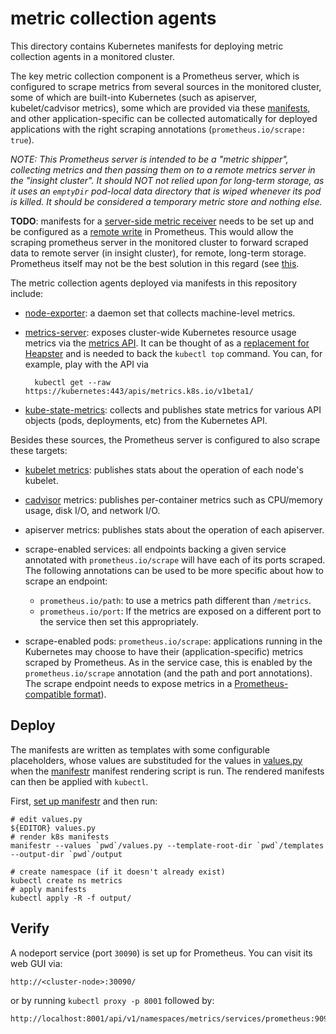 # metric collection agents
This directory contains Kubernetes manifests for deploying metric collection
agents in a monitored cluster.

The key metric collection component is a Prometheus server, which is configured
to scrape metrics from several sources in the monitored cluster, some of which
are built-into Kubernetes (such as apiserver, kubelet/cadvisor metrics), some
which are provided via these [manifests](templates), and other
application-specific can be collected automatically for deployed applications
with the right scraping annotations (`prometheus.io/scrape: true`).

*NOTE: This Prometheus server is intended to be a "metric shipper", collecting
metrics and then passing them on to a remote metrics server in the "insight
cluster". It should NOT not relied upon for long-term storage, as it uses an
`emptyDir` pod-local data directory that is wiped whenever its pod is killed.
It should be considered a temporary metric store and nothing else.*

**TODO**: manifests for a [server-side metric receiver](../../servers/metrics) needs
to be set up and be configured as a [remote
write](https://prometheus.io/docs/prometheus/latest/configuration/configuration/#%3Cremote_write%3E)
in Prometheus. This would allow the scraping prometheus server in the monitored
cluster to forward scraped data to remote server (in insight cluster), for
remote, long-term storage. Prometheus itself may not be the best solution in
this regard (see
[this](https://prometheus.io/docs/prometheus/latest/storage/#remote-storage-integrations).


The metric collection agents deployed via manifests in this repository include:

- [node-exporter](https://github.com/prometheus/node_exporter): a daemon set
  that collects machine-level metrics.
- [metrics-server](https://github.com/kubernetes-incubator/metrics-server):
  exposes cluster-wide Kubernetes resource usage metrics via the
  [metrics API](https://kubernetes.io/docs/tasks/debug-application-cluster/core-metrics-pipeline/). It
  can be thought of as a [replacement for
  Heapster](https://coreos.com/blog/autoscaling-with-prometheus-and-kubernetes-metrics-apis)
  and is needed to back the `kubectl top` command. You can, for example, play
  with the API via 

        kubectl get --raw https://kubernetes:443/apis/metrics.k8s.io/v1beta1/
- [kube-state-metrics](https://github.com/kubernetes/kube-state-metrics):
  collects and publishes state metrics for various API objects (pods,
  deployments, etc) from the Kubernetes API.


Besides these sources, the Prometheus server is configured to also scrape these
targets:

- [kubelet metrics](https://godoc.org/k8s.io/kubernetes/pkg/kubelet/metrics):
  publishes stats about the operation of each node's kubelet.
- [cadvisor](https://github.com/google/cadvisor) metrics: publishes per-container
  metrics such as CPU/memory usage, disk I/O, and network I/O.
- apiserver metrics: publishes stats about the operation of each apiserver.
- scrape-enabled services: all endpoints backing a given service annotated with
  `prometheus.io/scrape` will have each of its ports scraped. The following
  annotations can be used to be more specific about how to scrape an endpoint:

    - `prometheus.io/path`: to use a metrics path different than `/metrics`.
    - `prometheus.io/port`: If the metrics are exposed on a different port to the
       service then set this appropriately.

- scrape-enabled pods: `prometheus.io/scrape`: applications running in the
  Kubernetes may choose to have their (application-specific) metrics scraped by
  Prometheus. As in the service case, this is enabled by the
  `prometheus.io/scrape` annotation (and the path and port annotations). The
  scrape endpoint needs to expose metrics in a [Prometheus-compatible
  format](https://prometheus.io/docs/instrumenting/writing_exporters/)).






## Deploy
The manifests are written as templates with some configurable placeholders,
whose values are substituded for the values in [values.py](values.py) when
the [manifestr](../../../manifestr) manifest rendering script is run. The
rendered manifests can then be applied with `kubectl`.

First, [set up manifestr](../../../manifestr/README.md) and then run:

    # edit values.py
    ${EDITOR} values.py
    # render k8s manifests
    manifestr --values `pwd`/values.py --template-root-dir `pwd`/templates --output-dir `pwd`/output

	# create namespace (if it doesn't already exist)
	kubectl create ns metrics
    # apply manifests
    kubectl apply -R -f output/


## Verify
A nodeport service (port `30090`) is set up for Prometheus. You can visit its
web GUI via:

    http://<cluster-node>:30090/
	
or by running `kubectl proxy -p 8001` followed by:

    http://localhost:8001/api/v1/namespaces/metrics/services/prometheus:9090/proxy/targets

